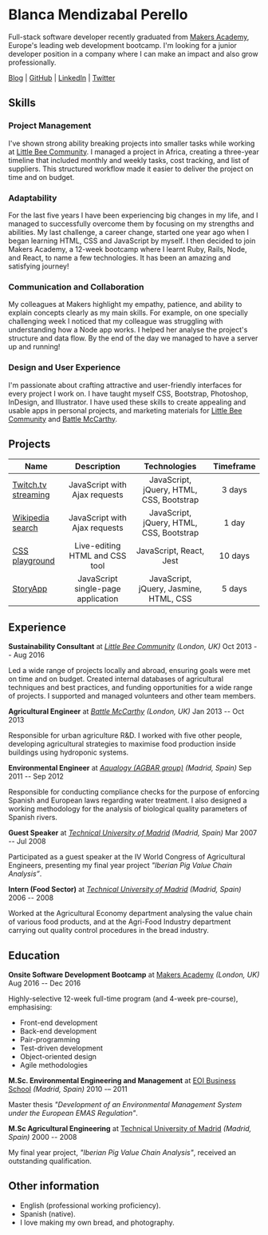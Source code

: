 # Blanca Mendizabal Perello


Full-stack software developer recently graduated from [Makers Academy](http://www.makersacademy.com), Europe's leading web development bootcamp. I'm looking for a junior developer position in a company where I can make an impact and also grow professionally.

[Blog](https://groundberry.github.io/) | [GitHub](https://github.com/groundberry) | [LinkedIn](https://uk.linkedin.com/in/blancamendi) | [Twitter](https://twitter.com/blanca_mendi)


## Skills

### Project Management

I've shown strong ability breaking projects into smaller tasks while working at [Little Bee Community](#experience). I managed a project in Africa, creating a three-year timeline that included monthly and weekly tasks, cost tracking, and list of suppliers. This structured workflow made it easier to deliver the project on time and on budget.

### Adaptability

For the last five years I have been experiencing big changes in my life, and I managed to successfully overcome them by focusing on my strengths and abilities. My last challenge, a career change, started one year ago when I began learning HTML, CSS and JavaScript by myself. I then decided to join Makers Academy, a 12-week bootcamp where I learnt Ruby, Rails, Node, and React, to name a few technologies. It has been an amazing and satisfying journey!

### Communication and Collaboration

My colleagues at Makers highlight my empathy, patience, and ability to explain concepts clearly as my main skills. For example, on one specially challenging week I noticed that my colleague was struggling with understanding how a Node app works. I helped her analyse the project's structure and data flow. By the end of the day we managed to have a server up and running!

### Design and User Experience

I'm passionate about crafting attractive and user-friendly interfaces for every project I work on. I have taught myself CSS, Bootstrap, Photoshop, InDesign, and Illustrator. I have used these skills to create appealing and usable apps in personal projects, and marketing materials for [Little Bee Community](#experience) and [Battle McCarthy](#experience).

## Projects

| Name          | Description   | Technologies  | Timeframe     |
| ------------- |:-------------:|:-------------:|:-------------:|
| [Twitch.tv streaming](https://github.com/groundberry/twitchtv-streamers) | JavaScript with Ajax requests | JavaScript, jQuery, HTML, CSS, Bootstrap | 3 days |
| [Wikipedia search](https://github.com/groundberry/wikipedia-search) | JavaScript with Ajax requests | JavaScript, jQuery, HTML, CSS, Bootstrap | 1 day |
| [CSS playground](https://github.com/groundberry/CSS-playground) | Live-editing HTML and CSS tool | JavaScript, React, Jest | 10 days |
| [StoryApp](https://github.com/groundberry/story-app) | JavaScript single-page application | JavaScript, jQuery, Jasmine, HTML, CSS | 5 days |

## Experience

**Sustainability Consultant** at *[Little Bee Community](http://littlebeecommunity.com)* *(London, UK)* Oct 2013 -- Aug 2016

Led a wide range of projects locally and abroad, ensuring goals were met on time and on budget. Created internal databases of agricultural techniques and best practices, and funding opportunities for a wide range of projects. I supported and managed volunteers and other team members.

**Agricultural Engineer** at *[Battle McCarthy](http://www.battlemccarthy.com/)* *(London, UK)* Jan 2013 -- Oct 2013

Responsible for urban agriculture R&D. I worked with five other people, developing agricultural strategies to maximise food production inside buildings using hydroponic systems.

**Environmental Engineer** at *[Aqualogy (AGBAR group)](http://www.aqualogyuk.co.uk/)* *(Madrid, Spain)* Sep 2011 -- Sep 2012

Responsible for conducting compliance checks for the purpose of enforcing Spanish and European laws regarding water treatment. I also designed a working methodology for the analysis of biological quality parameters of Spanish rivers.

**Guest Speaker** at *[Technical University of Madrid](http://www.upm.es/internacional)* *(Madrid, Spain)* Mar 2007 -- Jul 2008

Participated as a guest speaker at the IV World Congress of Agricultural Engineers, presenting my final year project *"Iberian Pig Value Chain Analysis”*.

**Intern (Food Sector)** at *[Technical University of Madrid](http://www.upm.es/internacional)* *(Madrid, Spain)* 2006 -- 2008

Worked at the Agricultural Economy department analysing the value chain of various food products, and at the Agri-Food Industry department carrying out quality control procedures in the bread industry.

## Education

**Onsite Software Development Bootcamp** at [Makers Academy](http://www.makersacademy.com) *(London, UK)* Aug 2016 -- Dec 2016

Highly-selective 12-week full-time program (and 4-week pre-course), emphasising:

* Front-end development
* Back-end development
* Pair-programming
* Test-driven development
* Object-oriented design
* Agile methodologies

**M.Sc. Environmental Engineering and Management** at [EOI Business School](http://www.eoi.es/portal/en) *(Madrid, Spain)* 2010 -– 2011

Master thesis *"Development of an Environmental Management System under the European EMAS Regulation"*.

**M.Sc Agricultural Engineering** at [Technical University of Madrid](http://www.upm.es/internacional) *(Madrid, Spain)* 2000 -- 2008

My final year project, *"Iberian Pig Value Chain Analysis"*, received an outstanding qualification.

## Other information

* English (professional working proficiency).
* Spanish (native).
* I love making my own bread, and photography.

